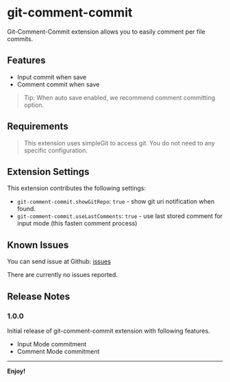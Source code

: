 # git-comment-commit

Git-Comment-Commit extension allows you to easily comment per file commits. 

## Features

- Input commit when save
- Comment commit when save

> Tip: When auto save enabled, we recommend comment committing option.
## Requirements

> This extension uses simpleGit to access git. You do not need to any specific configuration.

## Extension Settings

This extension contributes the following settings:

* `git-comment-commit.showGitRepo`: `true` - show git uri notification when found.
* `git-comment-commit.useLastComments`: `true` - use last stored comment for input mode (this fasten comment process)

## Known Issues

You can send issue at Github: [issues](https://github.com/iPatavatsizz/git-comment-commit/issues)

There are currently no issues reported.

## Release Notes

### 1.0.0

Initial release of git-comment-commit extension with following features.

* Input Mode commitment
* Comment Mode commitment

---

**Enjoy!**
